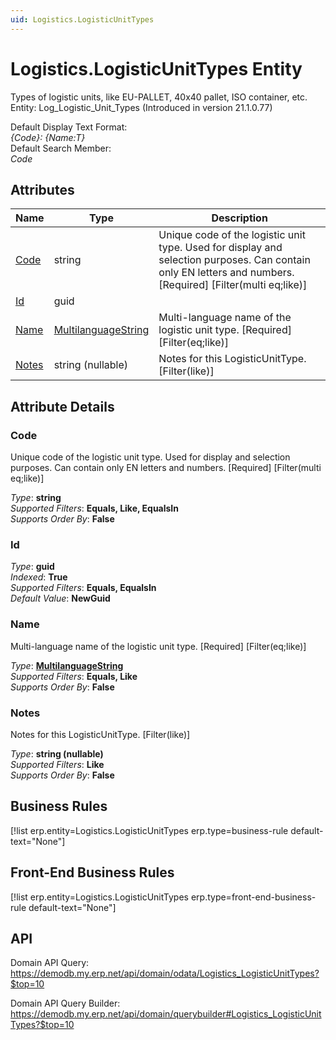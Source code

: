 ```yaml
---
uid: Logistics.LogisticUnitTypes
---
```

# Logistics.LogisticUnitTypes Entity

Types of logistic units, like EU-PALLET, 40x40 pallet, ISO container, etc. Entity: Log_Logistic_Unit_Types (Introduced in version 21.1.0.77)

Default Display Text Format:  
_{Code}: {Name:T}_  
Default Search Member:  
_Code_  

## Attributes

| Name | Type | Description |
| ---- | ---- | --- |
| [Code](Logistics.LogisticUnitTypes.md#code) | string | Unique code of the logistic unit type. Used for display and selection purposes. Can contain only EN letters and numbers. [Required] [Filter(multi eq;like)] 
| [Id](Logistics.LogisticUnitTypes.md#id) | guid |  
| [Name](Logistics.LogisticUnitTypes.md#name) | [MultilanguageString](../data-types.md#multilanguagestring) | Multi-language name of the logistic unit type. [Required] [Filter(eq;like)] 
| [Notes](Logistics.LogisticUnitTypes.md#notes) | string (nullable) | Notes for this LogisticUnitType. [Filter(like)] 


## Attribute Details

### Code

Unique code of the logistic unit type. Used for display and selection purposes. Can contain only EN letters and numbers. [Required] [Filter(multi eq;like)]

_Type_: **string**  
_Supported Filters_: **Equals, Like, EqualsIn**  
_Supports Order By_: **False**  

### Id

_Type_: **guid**  
_Indexed_: **True**  
_Supported Filters_: **Equals, EqualsIn**  
_Default Value_: **NewGuid**  

### Name

Multi-language name of the logistic unit type. [Required] [Filter(eq;like)]

_Type_: **[MultilanguageString](../data-types.md#multilanguagestring)**  
_Supported Filters_: **Equals, Like**  
_Supports Order By_: **False**  

### Notes

Notes for this LogisticUnitType. [Filter(like)]

_Type_: **string (nullable)**  
_Supported Filters_: **Like**  
_Supports Order By_: **False**  



## Business Rules

[!list erp.entity=Logistics.LogisticUnitTypes erp.type=business-rule default-text="None"]

## Front-End Business Rules

[!list erp.entity=Logistics.LogisticUnitTypes erp.type=front-end-business-rule default-text="None"]

## API

Domain API Query:
<https://demodb.my.erp.net/api/domain/odata/Logistics_LogisticUnitTypes?$top=10>

Domain API Query Builder:
<https://demodb.my.erp.net/api/domain/querybuilder#Logistics_LogisticUnitTypes?$top=10>

